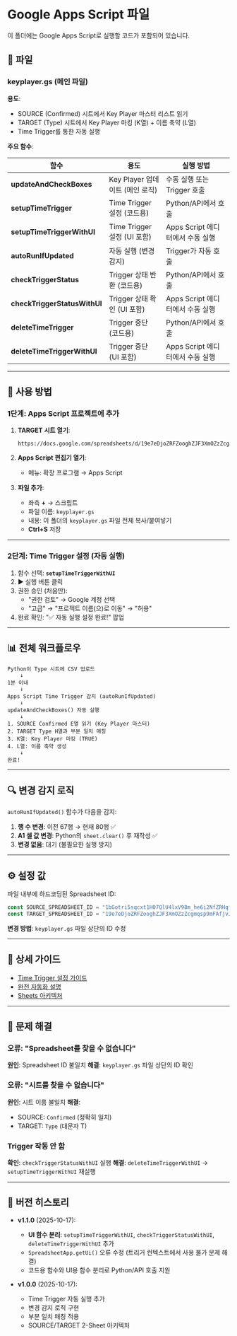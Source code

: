 # Google Apps Script 파일

이 폴더에는 Google Apps Script로 실행할 코드가 포함되어 있습니다.

## 📁 파일

### keyplayer.gs (메인 파일)

**용도**:
- SOURCE (Confirmed) 시트에서 Key Player 마스터 리스트 읽기
- TARGET (Type) 시트에서 Key Player 마킹 (K열) + 이름 축약 (L열)
- Time Trigger를 통한 자동 실행

**주요 함수**:

| 함수 | 용도 | 실행 방법 |
|------|------|----------|
| **updateAndCheckBoxes** | Key Player 업데이트 (메인 로직) | 수동 실행 또는 Trigger 호출 |
| **setupTimeTrigger** | Time Trigger 설정 (코드용) | Python/API에서 호출 |
| **setupTimeTriggerWithUI** | Time Trigger 설정 (UI 포함) | Apps Script 에디터에서 수동 실행 |
| **autoRunIfUpdated** | 자동 실행 (변경 감지) | Trigger가 자동 호출 |
| **checkTriggerStatus** | Trigger 상태 반환 (코드용) | Python/API에서 호출 |
| **checkTriggerStatusWithUI** | Trigger 상태 확인 (UI 포함) | Apps Script 에디터에서 수동 실행 |
| **deleteTimeTrigger** | Trigger 중단 (코드용) | Python/API에서 호출 |
| **deleteTimeTriggerWithUI** | Trigger 중단 (UI 포함) | Apps Script 에디터에서 수동 실행 |

---

## 🚀 사용 방법

### 1단계: Apps Script 프로젝트에 추가

1. **TARGET 시트 열기**:
   ```
   https://docs.google.com/spreadsheets/d/19e7eDjoZRFZooghZJF3XmOZzZcgmqsp9mFAfjvJWhj4
   ```

2. **Apps Script 편집기 열기**:
   - 메뉴: 확장 프로그램 → Apps Script

3. **파일 추가**:
   - 좌측 **+** → 스크립트
   - 파일 이름: `keyplayer.gs`
   - 내용: 이 폴더의 `keyplayer.gs` 파일 전체 복사/붙여넣기
   - **Ctrl+S** 저장

---

### 2단계: Time Trigger 설정 (자동 실행)

1. 함수 선택: **`setupTimeTriggerWithUI`**
2. ▶ 실행 버튼 클릭
3. 권한 승인 (처음만):
   - "권한 검토" → Google 계정 선택
   - "고급" → "프로젝트 이름(으)로 이동" → "허용"
4. 완료 확인: "✅ 자동 실행 설정 완료!" 팝업

---

## 📊 전체 워크플로우

```
Python이 Type 시트에 CSV 업로드
    ↓
1분 이내
    ↓
Apps Script Time Trigger 감지 (autoRunIfUpdated)
    ↓
updateAndCheckBoxes() 자동 실행
    ↓
1. SOURCE Confirmed E열 읽기 (Key Player 마스터)
2. TARGET Type H열과 부분 일치 매칭
3. K열: Key Player 마킹 (TRUE)
4. L열: 이름 축약 생성
    ↓
완료!
```

---

## 🔍 변경 감지 로직

`autoRunIfUpdated()` 함수가 다음을 감지:

1. **행 수 변경**: 이전 67행 → 현재 80행 ✅
2. **A1 셀 값 변경**: Python의 `sheet.clear()` 후 재작성 ✅
3. **변경 없음**: 대기 (불필요한 실행 방지)

---

## ⚙️ 설정 값

파일 내부에 하드코딩된 Spreadsheet ID:

```javascript
const SOURCE_SPREADSHEET_ID = "1bGotri5sqcxt1H07QlU4lxV98m_he6i2NfZRHqfNaxg";
const TARGET_SPREADSHEET_ID = "19e7eDjoZRFZooghZJF3XmOZzZcgmqsp9mFAfjvJWhj4";
```

**변경 방법**: `keyplayer.gs` 파일 상단의 ID 수정

---

## 📖 상세 가이드

- [Time Trigger 설정 가이드](../TIME_TRIGGER_SETUP.md)
- [완전 자동화 설명](../AUTOMATION_COMPLETE.md)
- [Sheets 아키텍처](../docs/SHEETS_ARCHITECTURE.md)

---

## 🐛 문제 해결

### 오류: "Spreadsheet를 찾을 수 없습니다"
**원인**: Spreadsheet ID 불일치
**해결**: `keyplayer.gs` 파일 상단의 ID 확인

### 오류: "시트를 찾을 수 없습니다"
**원인**: 시트 이름 불일치
**해결**:
- SOURCE: `Confirmed` (정확히 일치)
- TARGET: `Type` (대문자 T)

### Trigger 작동 안 함
**확인**: `checkTriggerStatusWithUI` 실행
**해결**: `deleteTimeTriggerWithUI` → `setupTimeTriggerWithUI` 재실행

---

## 📝 버전 히스토리

- **v1.1.0** (2025-10-17):
  - **UI 함수 분리**: `setupTimeTriggerWithUI`, `checkTriggerStatusWithUI`, `deleteTimeTriggerWithUI` 추가
  - `SpreadsheetApp.getUi()` 오류 수정 (트리거 컨텍스트에서 사용 불가 문제 해결)
  - 코드용 함수와 UI용 함수 분리로 Python/API 호출 지원

- **v1.0.0** (2025-10-17):
  - Time Trigger 자동 실행 추가
  - 변경 감지 로직 구현
  - 부분 일치 매칭 적용
  - SOURCE/TARGET 2-Sheet 아키텍처

